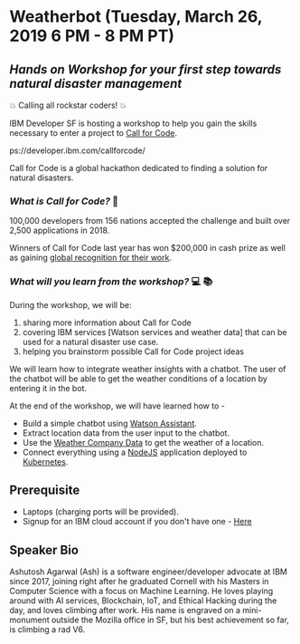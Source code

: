 # Weatherbot (Tuesday, March 26, 2019 6 PM - 8 PM PT)

## _Hands on Workshop for your first step towards natural disaster management_

:boom: Calling all rockstar coders! :boom:

IBM Developer SF is hosting a workshop to help you gain the skills necessary to enter a project to [Call for Code](https://callforcode.org/).

ps://developer.ibm.com/callforcode/

Call for Code is a global hackathon dedicated to finding a solution for natural disasters. 

### _What is Call for Code?_ :thought_balloon:

100,000 developers from 156 nations accepted the challenge and built over 2,500 applications in 2018.

Winners of Call for Code last year has won $200,000 in cash prize as well as gaining [global recognition for their work](https://youtu.be/ZXkGAokhGl8).

### _What will you learn from the workshop?_ :computer: :books:

During the workshop, we will be:
1. sharing more information about Call for Code
2. covering IBM services [Watson services and weather data] that can be used for a natural disaster use case. 
3. helping you brainstorm possible Call for Code project ideas

We will learn how to integrate weather insights with a chatbot. The user of the chatbot will be able to get the weather conditions of a location by entering it in the bot.

At the end of the workshop, we will have learned how to -

* Build a simple chatbot using [Watson Assistant](https://cloud.ibm.com/catalog/services/watson-assistant).
* Extract location data from the user input to the chatbot.
* Use the [Weather Company Data](https://cloud.ibm.com/catalog/services/weather-company-data) to get the weather of a location.
* Connect everything using a [NodeJS](https://nodejs.org/en/) application deployed to [Kubernetes](https://cloud.ibm.com/containers-kubernetes/catalog/cluster).

## Prerequisite

* Laptops (charging ports will be provided).
* Signup for an IBM cloud account if you don't have one - [Here](http://ibm.biz/weatherbots_IBMDeveloperSF)

## Speaker Bio

Ashutosh Agarwal (Ash) is a software engineer/developer advocate at IBM since 2017, joining right after he graduated Cornell with his Masters in Computer Science with a focus on Machine Learning. He loves playing around with AI services, Blockchain, IoT, and Ethical Hacking during the day, and loves climbing after work. His name is engraved on a mini-monument outside the Mozilla office in SF, but his best achievement so far, is climbing a rad V6.
